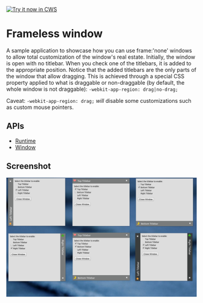 <a target="_blank" href="https://chrome.google.com/webstore/detail/hjjdaddngnaofnfjpajdcbdmkegiakec">![Try it now in CWS](https://raw.github.com/GoogleChrome/chrome-extensions-samples/main/_archive/apps/tryitnowbutton.png "Click here to install this sample from the Chrome Web Store")</a>


# Frameless window

A sample application to showcase how you can use frame:'none' windows to allow total customization of the window's real estate. Initially, the window is open with no titlebar. When you check one of the titlebars, it is added to the appropriate position. Notice that the added titlebars are the only parts of the window that allow dragging. This is achieved through a special CSS property applied to what is draggable or non-draggable (by default, the whole window is not draggable): `-webkit-app-region: drag|no-drag;`

Caveat: `-webkit-app-region: drag;` *will* disable some customizations such as custom mouse pointers.

## APIs

* [Runtime](https://developer.chrome.com/docs/extensions/reference/app_runtime)
* [Window](https://developer.chrome.com/docs/extensions/reference/app_window)


## Screenshot
![screenshot](/_archive/apps/samples/frameless-window/assets/screenshot_1280_800.png)

